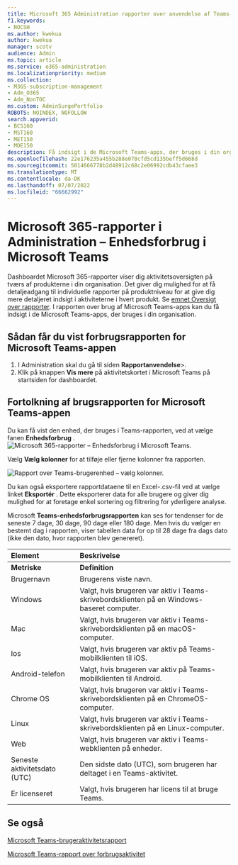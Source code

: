 ```yaml
---
title: Microsoft 365 Administration rapporter over anvendelse af Teams-apps
f1.keywords:
- NOCSH
ms.author: kwekua
author: kwekua
manager: scotv
audience: Admin
ms.topic: article
ms.service: o365-administration
ms.localizationpriority: medium
ms.collection:
- M365-subscription-management
- Adm_O365
- Adm_NonTOC
ms.custom: AdminSurgePortfolio
ROBOTS: NOINDEX, NOFOLLOW
search.appverid:
- BCS160
- MST160
- MET150
- MOE150
description: Få indsigt i de Microsoft Teams-apps, der bruges i din organisation, ved at hente brugsrapporten for Microsoft Teams-appen fra Microsoft 365-rapporter.
ms.openlocfilehash: 22e176235a455b288e078cfd5cd135beff5d668d
ms.sourcegitcommit: 5014666778b2d48912c68c2e06992cdb43cfaee3
ms.translationtype: MT
ms.contentlocale: da-DK
ms.lasthandoff: 07/07/2022
ms.locfileid: "66662992"
---
```

# <a name="microsoft-365-reports-in-the-admin-center---microsoft-teams-device-usage"></a>Microsoft 365-rapporter i Administration – Enhedsforbrug i Microsoft Teams

Dashboardet Microsoft 365-rapporter viser dig aktivitetsoversigten på tværs af produkterne i din organisation. Det giver dig mulighed for at få detaljeadgang til individuelle rapporter på produktniveau for at give dig mere detaljeret indsigt i aktiviteterne i hvert produkt. Se [emnet Oversigt over rapporter](activity-reports.md). I rapporten over brug af Microsoft Teams-apps kan du få indsigt i de Microsoft Teams-apps, der bruges i din organisation.
  
## <a name="how-to-get-to-the-microsoft-teams-app-usage-report"></a>Sådan får du vist forbrugsrapporten for Microsoft Teams-appen

1. I Administration skal du gå til siden **Rapportanvendelse**\>.<a href="https://go.microsoft.com/fwlink/p/?linkid=2074756" target="_blank"></a> 
2. Klik på knappen **Vis mere** på aktivitetskortet i Microsoft Teams på startsiden for dashboardet.
  
## <a name="interpret-the-microsoft-teams-app-usage-report"></a>Fortolkning af brugsrapporten for Microsoft Teams-appen

Du kan få vist den enhed, der bruges i Teams-rapporten, ved at vælge fanen **Enhedsforbrug** .<br/>![Microsoft 365-rapporter – Enhedsforbrug i Microsoft Teams.](../../media/e46c7f7c-8371-4a20-ae82-b20df64b0205.png)

Vælg **Vælg kolonner** for at tilføje eller fjerne kolonner fra rapporten.  

![Rapport over Teams-brugerenhed – vælg kolonner.](../../media/3358d5d9-931b-4d30-931f-450b2f5717da.png)

Du kan også eksportere rapportdataene til en Excel-.csv-fil ved at vælge linket **Eksportér** . Dette eksporterer data for alle brugere og giver dig mulighed for at foretage enkel sortering og filtrering for yderligere analyse. 

Microsoft **Teams-enhedsforbrugsrapporten** kan ses for tendenser for de seneste 7 dage, 30 dage, 90 dage eller 180 dage. Men hvis du vælger en bestemt dag i rapporten, viser tabellen data for op til 28 dage fra dags dato (ikke den dato, hvor rapporten blev genereret).
  
|Element|Beskrivelse|
|:-----|:-----|
|**Metriske**|**Definition**|
|Brugernavn  <br/> |Brugerens viste navn.  <br/> |
|Windows  <br/> |Valgt, hvis brugeren var aktiv i Teams-skrivebordsklienten på en Windows-baseret computer.  <br/> |
|Mac  <br/> |Valgt, hvis brugeren var aktiv i Teams-skrivebordsklienten på en macOS-computer.  <br/> |
|Ios  <br/> |Valgt, hvis brugeren var aktiv på Teams-mobilklienten til iOS.  <br/> |
|Android-telefon  <br/> | Valgt, hvis brugeren var aktiv på Teams-mobilklienten til Android.  <br/> |
|Chrome OS  <br/> |Valgt, hvis brugeren var aktiv i Teams-skrivebordsklienten på en ChromeOS-computer.|
|Linux  <br/> | Valgt, hvis brugeren var aktiv i Teams-skrivebordsklienten på en Linux-computer.  <br/> |
|Web  <br/> |Valgt, hvis brugeren var aktiv i Teams-webklienten på enheder.|
|Seneste aktivitetsdato (UTC)  <br/> |Den sidste dato (UTC), som brugeren har deltaget i en Teams-aktivitet.  <br/> |
|Er licenseret|Valgt, hvis brugeren har licens til at bruge Teams.|

## <a name="see-also"></a>Se også
[Microsoft Teams-brugeraktivitetsrapport](../activity-reports/microsoft-teams-user-activity-preview.md) 

[Microsoft Teams-rapport over forbrugsaktivitet](../activity-reports/microsoft-teams-usage-activity.md) 
